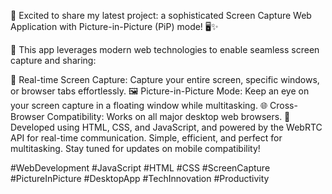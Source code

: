 
🌟 Excited to share my latest project: a sophisticated Screen Capture Web Application with Picture-in-Picture (PiP) mode! 🖥️✨

🚀 This app leverages modern web technologies to enable seamless screen capture and sharing:

📸 Real-time Screen Capture: Capture your entire screen, specific windows, or browser tabs effortlessly.
🖼️ Picture-in-Picture Mode: Keep an eye on your screen capture in a floating window while multitasking.
🌐 Cross-Browser Compatibility: Works on all major desktop web browsers.
🔧 Developed using HTML, CSS, and JavaScript, and powered by the WebRTC API for real-time communication. Simple, efficient, and perfect for multitasking. Stay tuned for updates on mobile compatibility!

#WebDevelopment #JavaScript #HTML #CSS #ScreenCapture #PictureInPicture #DesktopApp #TechInnovation #Productivity
